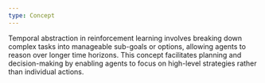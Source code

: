 ```yaml
---
type: Concept
---
```


Temporal abstraction in reinforcement learning involves breaking down complex tasks into manageable sub-goals or options, allowing agents to reason over longer time horizons. This concept facilitates planning and decision-making by enabling agents to focus on high-level strategies rather than individual actions.
